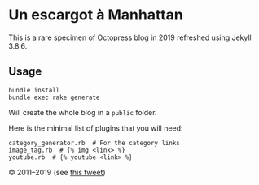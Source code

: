 # Un escargot à Manhattan

This is a rare specimen of Octopress blog in 2019 refreshed using Jekyll 3.8.6.

## Usage

    bundle install
    bundle exec rake generate

Will create the whole blog in a `public` folder.

Here is the minimal list of plugins that you will need:

    category_generator.rb  # For the category links
    image_tag.rb  # {% img <link> %}
    youtube.rb  # {% youtube <link> %}

© 2011–2019 (see [this tweet](https://twitter.com/jjvie/status/1161999750071087104))
